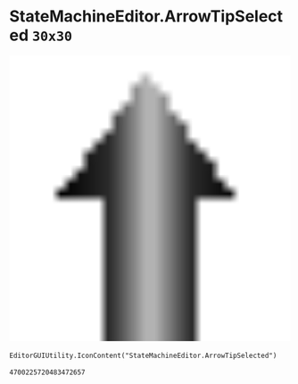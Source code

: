 # StateMachineEditor.ArrowTipSelected `30x30`
<img src="/img/StateMachineEditor.ArrowTipSelected.png" width=512 height=512>

``` CSharp
EditorGUIUtility.IconContent("StateMachineEditor.ArrowTipSelected")
```
```
4700225720483472657
```

